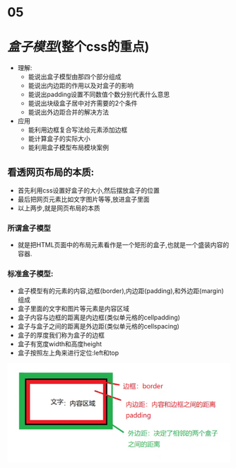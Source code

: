 # 05 
# **_盒子模型_**(整个css的重点)
+ 理解:
    + 能说出盒子模型由那四个部分组成
    + 能说出内边距的作用以及对盒子的影响
    + 能说出padding设置不同数值个数分别代表什么意思
    + 能说出块级盒子居中对齐需要的2个条件
    + 能说出外边距合并的解决方法
+ 应用
    + 能利用边框复合写法给元素添加边框
    + 能计算盒子的实际大小
    + 能利用盒子模型布局模块案例

## 看透网页布局的本质:
+ 首先利用css设置好盒子的大小,然后摆放盒子的位置
+ 最后把网页元素比如文字图片等等,放进盒子里面
+ 以上两步,就是网页布局的本质

### 所谓盒子模型
+ 就是把HTML页面中的布局元素看作是一个矩形的盒子,也就是一个盛装内容的容器.
### 标准盒子模型:
+ 盒子模型有的元素的内容,边框(border),内边距(padding),和外边距(margin) 组成
+ 盒子里面的文字和图片等元素是内容区域
+ 盒子内容与边框的距离是内边框(类似单元格的cellpadding)
+ 盒子与盒子之间的距离是外边距(类似单元格的cellspacing)
+ 盒子的厚度我们称为盒子的边框
+ 盒子有宽度width和高度height
+ 盒子按照左上角来进行定位:left和top

![alt hezimoxin](./image/hezi.jpg "hezi")